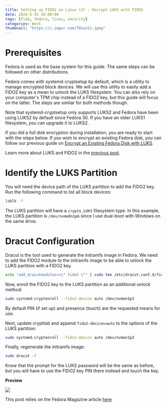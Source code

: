 ```yaml
---
title: Setting up FIDO2 on Linux (2) - Decrypt LUKS with FIDO2
date: 2024-5-25 20:00:00
tags: [fido, fedora, linux, security]
categories: Work
thumbnail: "https://i.imgur.com/7OialCz.jpeg"
---
```


# Prerequisites

Fedora is used as the base system for this guide. The same steps can be followed on other distributions.

Fedora comes with systemd-cryptsetup by default, which is a utility to manage encrypted block devices. We will use this utility to easily add a FIDO2 key as a mean to unlock the LUKS filesystem. You can also rely on your computer's TPM chip instead of a FIDO2 key, but this guide will focus on the latter. The steps are similar for both methods though.

Note that systemd-cryptsetup only supports LUKS2 and Fedora have been using LUKS2 by default since Fedora 30. If you have an older LUKS1 filesystem, you can upgrade it to LUKS2.

If you did a full disk encryption during installation, you are ready to start with the steps below. If you wish to encrypt an existing Fedora disk, you can follow our previous guide on [Encrypt an Existing Fedora Disk with LUKS](/2024/04/30/luks/).

Learn more about LUKS and FIDO2 in the [previous post](/2024/05/20/fido-1/).

# Identify the LUKS Partition

You will need the device path of the LUKS partition to add the FIDO2 key. Run the following command to list all block devices:

```bash
lsblk -f
```

The LUKS partition will have a `crypto_LUKS` filesystem type. In this example, the LUKS partition is `/dev/nvme0n1p6` since I use dual-boot with Windows on the same drive.

# Dracut Configuration

Dracut is the tool used to generate the initramfs image in Fedora. We need to add the FIDO2 module to the initramfs image to be able to unlock the LUKS partition with a FIDO2 key.

```bash
echo "add_dracutmodules+=\" fido2 \"" | sudo tee /etc/dracut.conf.d/fido2.conf
```

Now, enroll the FIDO2 key to the LUKS partition as an additional unlock method:

```bash
sudo systemd-cryptenroll --fido2-device auto /dev/nvmen1p3
```

By default PIN (if set up) and presence (touch) are the requested means for use.

Next, update crypttab and append `fido2-device=auto` to the options of the LUKS partition:

```bash
sudo systemd-cryptenroll --fido2-device auto /dev/nvmen1p3
```

Finally, regenerate the initramfs image:

```bash
sudo dracut -f
```

Know that the prompt for the LUKS password will be the same as before, but you will have to use the FIDO2 key PIN there instead and touch the key.

**Preview**

![](https://sysguides.com/wp-content/uploads/2021/11/03-13-install-fedora-35-with-luks-full-disk-encryption-luks2-passphrase.webp)


This post relies on the Fedora Magazine article [here](https://fedoramagazine.org/use-systemd-cryptenroll-with-fido-u2f-or-tpm2-to-decrypt-your-disk/)
